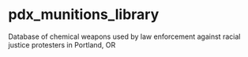 # pdx_munitions_library
Database of chemical weapons used by law enforcement against racial justice protesters in Portland, OR
